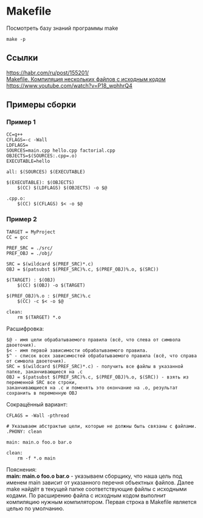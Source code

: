 # Makefile
Посмотреть базу знаний программы make
```
make -p
```
## Ссылки
https://habr.com/ru/post/155201/  
[Makefile. Компиляция нескольких файлов с исходным кодом](https://www.youtube.com/watch?v=9PeEYcYHHkM)  
https://www.youtube.com/watch?v=P18_wphhrQ4  

## Примеры сборки
### Пример 1
```make
CC=g++
CFLAGS=-c -Wall
LDFLAGS=
SOURCES=main.cpp hello.cpp factorial.cpp
OBJECTS=$(SOURCES:.cpp=.o)
EXECUTABLE=hello

all: $(SOURCES) $(EXECUTABLE)
	
$(EXECUTABLE): $(OBJECTS) 
	$(CC) $(LDFLAGS) $(OBJECTS) -o $@

.cpp.o:
	$(CC) $(CFLAGS) $< -o $@
```
### Пример 2
```make
TARGET = MyProject
CC = gcc

PREF_SRC = ./src/
PREF_OBJ = ./obj/

SRC = $(wildcard $(PREF_SRC)*.c)
OBJ = $(patsubst $(PREF_SRC)%.c, $(PREF_OBJ)%.o, $(SRC))

$(TARGET) : $(OBJ)
	$(CC) $(OBJ) -o $(TARGET)

$(PREF_OBJ)%.o : $(PREF_SRC)%.c
	$(CC) -c $< -o $@

clean:
	rm $(TARGET) *.o
```
Расшифровка:
```
$@ - имя цели обрабатываемого правила (всё, что слева от символа двоеточия).
$< - имя первой зависимости обрабатываемого правила.  
$^ - cписок всех зависимостей обрабатываемого правила (всё, что справа от символа двоеточия).
SRC = $(wildcard $(PREF_SRC)*.c) - получить все файлы в указанной папке, заканчивающиеся на .c  
OBJ = $(patsubst $(PREF_SRC)%.c, $(PREF_OBJ)%.o, $(SRC)) - взять из переменной SRC все строки,
заканчивающиеся на .c и поменять это окончание на .o, результат сохранить в переменную OBJ
```

Сокращённый вариант:
```make
CFLAGS = -Wall -pthread

# Указываем абстрактые цели, которые не должны быть связаны с файлами.
.PHONY: clean

main: main.o foo.o bar.o

clean:
	rm -f *.o main
```
Пояснения:  
**main: main.o foo.o bar.o** - указываем сборщику, что наша цель под именем main зависит от указанного перечня объектных файлов. Далее make найдёт в текущей папке соответствующие файлы с исходными кодами. По расширению файла с исходным кодом выполнит компиляцию нужным компилятором.
Первая строка в Makefile является целью по умолчанию.
